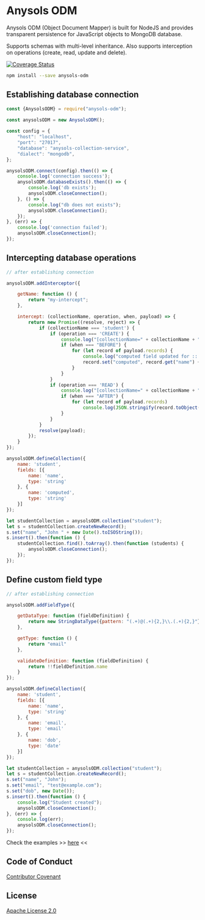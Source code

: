 # Anysols ODM
Anysols ODM (Object Document Mapper) is built for NodeJS and provides transparent persistence for JavaScript objects to MongoDB database.
 
 Supports schemas with multi-level inheritance. Also supports interception on operations (create, read, update and delete). 

[![Coverage Status](https://coveralls.io/repos/github/anysols/anysols-odm/badge.svg?branch=master)](https://coveralls.io/github/anysols/anysols-odm?branch=master)

```bash
npm install --save anysols-odm
```
## Establishing database connection
```js
const {AnysolsODM} = require("anysols-odm");

const anysolsODM = new AnysolsODM();
 
const config = {
    "host": "localhost",
    "port": "27017",
    "database": "anysols-collection-service",
    "dialect": "mongodb",
};

anysolsODM.connect(config).then(() => {
    console.log('connection success');
    anysolsODM.databaseExists().then(() => {
        console.log('db exists');
        anysolsODM.closeConnection();
    }, () => {
        console.log("db does not exists");
        anysolsODM.closeConnection();
    });
}, (err) => {
    console.log('connection failed');
    anysolsODM.closeConnection();
});

```

## Intercepting database operations
```js
// after establishing connection

anysolsODM.addInterceptor({

    getName: function () {
        return "my-intercept";
    },

    intercept: (collectionName, operation, when, payload) => {
        return new Promise((resolve, reject) => {
            if (collectionName === 'student') {
                if (operation === 'CREATE') {
                    console.log("[collectionName=" + collectionName + ", operation=" + operation + ", when=" + when + "]");
                    if (when === "BEFORE") {
                        for (let record of payload.records) {
                            console.log("computed field updated for :: " + record.get('name'));
                            record.set("computed", record.get("name") + " +++ computed");
                        }
                    }
                }
                if (operation === 'READ') {
                    console.log("[collectionName=" + collectionName + ", operation=" + operation + ", when=" + when + "]");
                    if (when === "AFTER") {
                        for (let record of payload.records)
                            console.log(JSON.stringify(record.toObject(), null, 4));
                    }
                }
            }
            resolve(payload);
        });
    }
});

anysolsODM.defineCollection({
    name: 'student',
    fields: [{
        name: 'name',
        type: 'string'
    }, {
        name: 'computed',
        type: 'string'
    }]
});

let studentCollection = anysolsODM.collection("student");
let s = studentCollection.createNewRecord();
s.set("name", "John " + new Date().toISOString());
s.insert().then(function () {
    studentCollection.find().toArray().then(function (students) {
        anysolsODM.closeConnection();
    });
});
```

## Define custom field type
```js
// after establishing connection

anysolsODM.addFieldType({

    getDataType: function (fieldDefinition) {
        return new StringDataType({pattern: "(.+)@(.+){2,}\\.(.+){2,}"})
    },

    getType: function () {
        return "email"
    },

    validateDefinition: function (fieldDefinition) {
        return !!fieldDefinition.name
    }
});

anysolsODM.defineCollection({
    name: 'student',
    fields: [{
        name: 'name',
        type: 'string'
    }, {
        name: 'email',
        type: 'email'
    }, {
        name: 'dob',
        type: 'date'
    }]
});

let studentCollection = anysolsODM.collection("student");
let s = studentCollection.createNewRecord();
s.set("name", "John");
s.set("email", "test@example.com");
s.set("dob", new Date());
s.insert().then(function () {
    console.log("Student created");
    anysolsODM.closeConnection();
}, (err) => {
    console.log(err);
    anysolsODM.closeConnection();
});
```

Check the examples >> [here](./examples) <<

## Code of Conduct
[Contributor Covenant](/CODE_OF_CONDUCT.md)

## License
[Apache License 2.0](/LICENSE)
